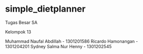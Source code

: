 # simple_dietplanner
Tugas Besar SA

Kelompok 13

Muhammad Naufal Abdillah - 1301201586
Ricardo Hamonangan - 1301204201
Sydney Salma Nur Henny - 1301202545
